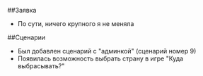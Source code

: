 ##Заявка
+ По сути, ничего крупного я не меняла

##Сценарии

+ Был добавлен сценарий с "админкой" (сценарий номер 9)
+ Появилась возможность выбрать страну в игре "Куда выбрасывать?"
